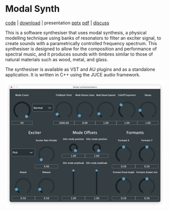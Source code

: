# Modal Synth

[code](https://github.com/crispinha/modal-synth) | [download](https://github.com/crispinha/modal-synth/releases/) | presentation [pptx](https://github.com/crispinha/modal-synth/releases/download/canz-conf-release/CANZ.presentation.pptx) [pdf](https://github.com/crispinha/modal-synth/releases/download/canz-conf-release/CANZ.presentation.pdf) | [discuss](https://github.com/crispinha/modal-synth/discussions)

This is a software synthesiser that uses modal synthesis, a
physical modelling technique using banks of resonators to filter an exciter signal, to create
sounds with a parametrically controlled frequency spectrum. This synthesiser is designed to
allow for the composition and performance of spectral music, and it produces sounds with timbres
similar to those of natural materials such as wood, metal, and glass.

The synthesiser is available as VST and AU plugins and as a standalone application. It is written in C++ using the JUCE audio framework.

![Modal synth UI](imgs/modal-synth-ui.png)